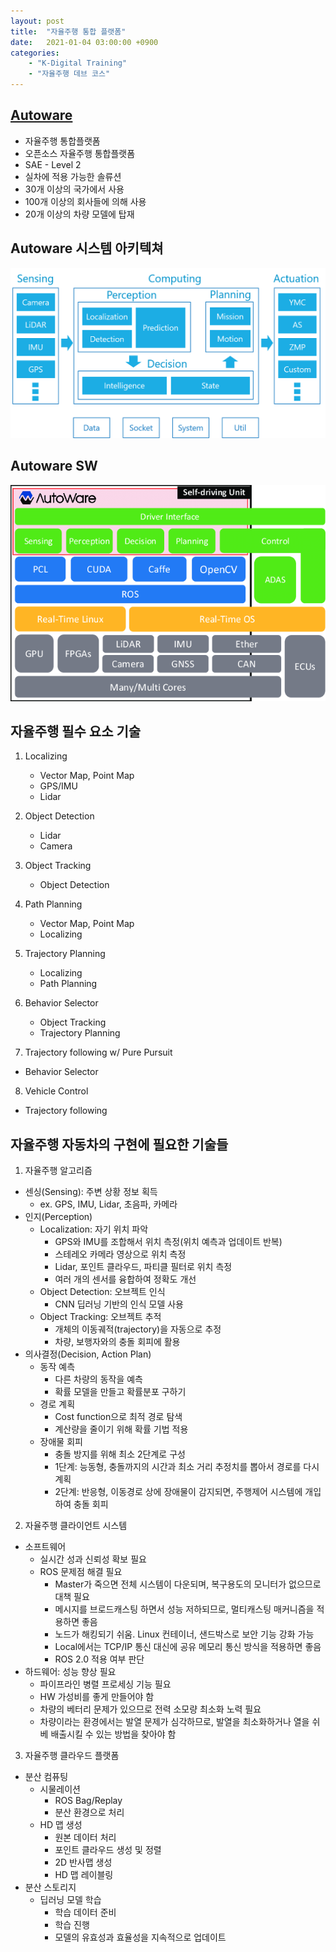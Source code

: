 ```yaml
---
layout: post
title:  "자율주행 통합 플랫폼"
date:   2021-01-04 03:00:00 +0900
categories:
    - "K-Digital Training"
    - "자율주행 데브 코스"
---
```


## [Autoware](https://www.autoware.org)

- 자율주행 통합플랫폼
- 오픈소스 자율주행 통합플랫폼
- SAE - Level 2
- 실차에 적용 가능한 솔류션
- 30개 이상의 국가에서 사용
- 100개 이상의 회사들에 의해 사용
- 20개 이상의 차량 모델에 탑재



## Autoware 시스템 아키텍쳐

![Autoware System Architecture](/assets/k-digital-training/autoware_architecture.png)



## Autoware SW

![Autoware Software Stack](/assets/k-digital-training/autoware_stack.png)



## 자율주행 필수 요소 기술

1. Localizing
    - Vector Map, Point Map
    - GPS/IMU
    - Lidar

2. Object Detection
    - Lidar
    - Camera

3. Object Tracking
    - Object Detection

4. Path Planning
    - Vector Map, Point Map
    - Localizing

5. Trajectory Planning
    - Localizing
    - Path Planning

6. Behavior Selector
    - Object Tracking
    - Trajectory Planning

7. Trajectory following w/ Pure Pursuit
- Behavior Selector

8. Vehicle Control
- Trajectory following



## 자율주행 자동차의 구현에 필요한 기술들

1. 자율주행 알고리즘
- 센싱(Sensing): 주변 상황 정보 획득
    - ex. GPS, IMU, Lidar, 초음파, 카메라
- 인지(Perception)
    - Localization: 자기 위치 파악
        - GPS와 IMU를 조합해서 위치 측정(위치 예측과 업데이트 반복)
        - 스테레오 카메라 영상으로 위치 측정
        - Lidar, 포인트 클라우드, 파티클 필터로 위치 측정
        - 여러 개의 센서를 융합하여 정확도 개선
    - Object Detection: 오브젝트 인식
        - CNN 딥러닝 기반의 인식 모델 사용
    - Object Tracking: 오브젝트 추적
        - 개체의 이동궤적(trajectory)을 자동으로 추정
        - 차량, 보행자와의 충돌 회피에 활용
- 의사결정(Decision, Action Plan)
    - 동작 예측
        - 다른 차량의 동작을 예측
        - 확률 모델을 만들고 확률분포 구하기
    - 경로 계획
        - Cost function으로 최적 경로 탐색
        - 계산량을 줄이기 위해 확률 기법 적용
    - 장애물 회피
        - 충돌 방지를 위해 최소 2단계로 구성
        - 1단계: 능동형, 충돌까지의 시간과 최소 거리 추정치를 뽑아서 경로를 다시 계획
        - 2단계: 반응형, 이동경로 상에 장애물이 감지되면, 주행제어 시스템에 개입하여 충돌 회피

2. 자율주행 클라이언트 시스템
- 소프트웨어
    - 실시간 성과 신뢰성 확보 필요
    - ROS 문제점 해결 필요
        - Master가 죽으면 전체 시스템이 다운되며, 복구용도의 모니터가 없으므로 대책 필요
        - 메시지를 브로드캐스팅 하면서 성능 저하되므로, 멀티캐스팅 매커니즘을 적용하면 좋음
        - 노드가 해킹되기 쉬움. Linux 컨테이너, 샌드박스로 보안 기능 강화 가능
        - Local에서는 TCP/IP 통신 대신에 공유 메모리 통신 방식을 적용하면 좋음
        - ROS 2.0 적용 여부 판단
- 하드웨어: 성능 향상 필요
    - 파이프라인 병렬 프로세싱 기능 필요
    - HW 가성비를 좋게 만들어야 함
    - 차량의 베터리 문제가 있으므로 전력 소모량 최소화 노력 필요
    - 차량이라는 환경에서는 발열 문제가 심각하므로, 발열을 최소화하거나 열을 쉬베 배출시킬 수 있는 방법을 찾아야 함

3. 자율주행 클라우드 플랫폼
- 분산 컴퓨팅
    - 시물레이션
        - ROS Bag/Replay
        - 분산 환경으로 처리
    - HD 맵 생성
        - 원본 데이터 처리
        - 포인트 클라우드 생성 및 정렬
        - 2D 반사맵 생성
        - HD 맵 레이블링
- 분산 스토리지
    - 딥러닝 모델 학습
        - 학습 데이터 준비
        - 학습 진행
        - 모델의 유효성과 효율성을 지속적으로 업데이트
